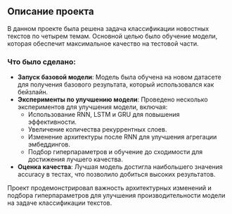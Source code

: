 ## Описание проекта

В данном проекте была решена задача классификации новостных текстов по четырем темам. Основной целью было обучение модели, которая обеспечит максимальное качество на тестовой части.

### Что было сделано:
- **Запуск базовой модели**: Модель была обучена на новом датасете для получения базового результата, который использовался как бейзлайн.
- **Эксперименты по улучшению модели**: Проведено несколько экспериментов для улучшения модели, включая:
  - Использование RNN, LSTM и GRU для повышения эффективности.
  - Увеличение количества рекуррентных слоев.
  - Изменение архитектуры после RNN для улучшения агрегации эмбеддингов.
  - Подбор гиперпараметров и обучение до сходимости для достижения лучшего качества.
- **Оценка качества**: Лучшая модель достигла наибольшего значения accuracy в тестах, что позволило добиться высоких результатов.

Проект продемонстрировал важность архитектурных изменений и подбора гиперпараметров для улучшения производительности модели на задаче классификации текстов.
